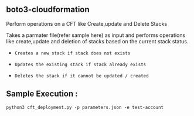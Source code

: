 ## boto3-cloudformation

Perform operations on a CFT like Create,update and Delete Stacks

Takes a parmater file(refer sample here) as input and performs operations like create,update and deletion of stacks based on the current stack status.

- `Creates a new stack if stack does not exists`

- `Updates the existing stack if stack already exists`

- `Deletes the stack if it cannot be updated / created`


## Sample Execution :

```
python3 cft_deployment.py -p parameters.json -e test-account
